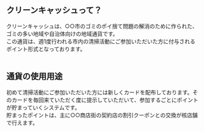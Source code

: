 ## クリーンキャッシュって？<br>
クリーンキャッシュは、○○市のゴミのポイ捨て問題の解消のために作られた、ゴミの多い地域や自治体向けの地域通貨です。<br>
この通貨は、週1度行われる市内の清掃活動にご参加いただいた方に付与されるポイント形式となっております。<br><br>
## 通貨の使用用途<br>
初めて清掃活動にご参加いただいた方には新しくカードを配布しております。そのカードを毎回来ていただく度に提示していただいて、参加するごとにポイントが貯まっていくシステムです。<br>
貯まったポイントは、主に○○商店街の契約店の割引クーポンとの交換が核店舗で行えます。<br>
